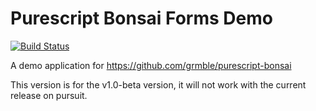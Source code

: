 # Purescript Bonsai Forms Demo

[![Build Status](https://travis-ci.org/grmble/purescript-bonsai-forms-demo.svg?branch=master)](https://travis-ci.org/grmble/purescript-bonsai-forms-demo)


A demo application for https://github.com/grmble/purescript-bonsai

This version is for the v1.0-beta version, it will not work with
the current release on pursuit.
